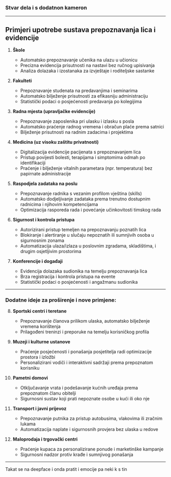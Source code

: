 ### Stvar dela i s dodatnon kameron
---

## Primjeri upotrebe sustava prepoznavanja lica i evidencije

1. **Škole**

   * Automatsko prepoznavanje učenika na ulazu u učionicu
   * Precizna evidencija prisutnosti na nastavi bez ručnog upisivanja
   * Analiza dolazaka i izostanaka za izvještaje i roditeljske sastanke

2. **Fakulteti**

   * Prepoznavanje studenata na predavanjima i seminarima
   * Automatsko bilježenje prisutnosti za efikasniju administraciju
   * Statistički podaci o posjećenosti predavanja po kolegijima

3. **Radna mjesta (upravljačke evidencije)**

   * Prepoznavanje zaposlenika pri ulasku i izlasku s posla
   * Automatsko praćenje radnog vremena i obračun plaće prema satnici
   * Bilježenje prisutnosti na radnim zadacima i projektima

4. **Medicina (uz visoku zaštitu privatnosti)**

   * Digitalizacija evidencije pacijenata s prepoznavanjem lica
   * Pristup povijesti bolesti, terapijama i simptomima odmah po identifikaciji
   * Praćenje i bilježenje vitalnih parametara (npr. temperatura) bez papirnate administracije

5. **Raspodjela zadataka na poslu**

   * Prepoznavanje radnika s vezanim profilom vještina (skills)
   * Automatsko dodjeljivanje zadataka prema trenutno dostupnim radnicima i njihovim kompetencijama
   * Optimizacija rasporeda rada i povećanje učinkovitosti timskog rada

6. **Sigurnost i kontrola pristupa**

   * Autorizirani pristup temeljen na prepoznavanju poznatih lica
   * Blokiranje i alertiranje u slučaju nepoznatih ili sumnjivih osoba u sigurnosnim zonama
   * Automatizacija ulaza/izlaza u poslovnim zgradama, skladištima, i drugim osjetljivim prostorima

7. **Konferencije i događaji**

   * Evidencija dolazaka sudionika na temelju prepoznavanja lica
   * Brza registracija i kontrola pristupa na evente
   * Statistički podaci o posjećenosti i angažmanu sudionika

---

### Dodatne ideje za proširenje i nove primjene:

8. **Sportski centri i teretane**

   * Prepoznavanje članova prilikom ulaska, automatsko bilježenje vremena korištenja
   * Prilagođeni treninzi i preporuke na temelju korisničkog profila

9. **Muzeji i kulturne ustanove**

   * Praćenje posjećenosti i ponašanja posjetitelja radi optimizacije prostora i izložbi
   * Personalizirani vodiči i interaktivni sadržaji prema prepoznatom korisniku

10. **Pametni domovi**

    * Otključavanje vrata i podešavanje kućnih uređaja prema prepoznatom članu obitelji
    * Sigurnosni sustav koji prati nepoznate osobe u kući ili oko nje

11. **Transport i javni prijevoz**

    * Prepoznavanje putnika za pristup autobusima, vlakovima ili zračnim lukama
    * Automatizacija naplate i sigurnosnih provjera bez ulaska u redove

12. **Maloprodaja i trgovački centri**

    * Praćenje kupaca za personalizirane ponude i marketinške kampanje
    * Sigurnosni nadzor protiv krađe i sumnjivog ponašanja

---

Takat se na deepface i onda pratit i emocije pa neki k s tin
